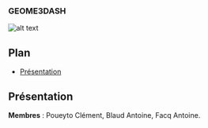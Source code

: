 ### GEOME3DASH

![alt text]()

## Plan
- [Présentation](#Présentation)


## Présentation

**Membres** : Poueyto Clément, Blaud Antoine, Facq Antoine.


